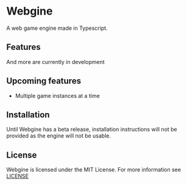 # Webgine

A web game engine made in Typescript.

## Features

<!-- TODO: As parts of the engine are made, move them from Upcoming to here -->

And more are currently in development

## Upcoming features

- Multiple game instances at a time

## Installation

Until Webgine has a beta release, installation instructions will not be provided as the engine will not be usable.

<!-- Webgine can either be imported as a module from npm, or used directly in the browser. -->
<!-- To use directly in the browser, simply include `webgine.js` before running any game code -->
<!-- To use with a bundler, install `@ermilburn02/webgine` from the NPM registry. -->
<!-- To the person reading the comments, the engine isn't yet on NPM, so don't try to install it. I will put it on NPM once it's ready for beta. -->

## License

Webgine is licensed under the MIT License. For more information see [LICENSE](https://github.com/ERmilburn02/Webgine/blob/main/LICENSE)
